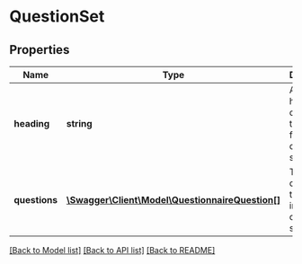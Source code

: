 # QuestionSet

## Properties
Name | Type | Description | Notes
------------ | ------------- | ------------- | -------------
**heading** | **string** | An option heading to display as the legend for this question set. | [optional] 
**questions** | [**\Swagger\Client\Model\QuestionnaireQuestion[]**](QuestionnaireQuestion.md) | The questions to include in this question set. | [optional] 

[[Back to Model list]](../README.md#documentation-for-models) [[Back to API list]](../README.md#documentation-for-api-endpoints) [[Back to README]](../README.md)


